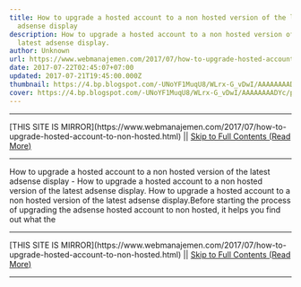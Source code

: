 ```yaml
---
title: How to upgrade a hosted account to a non hosted version of the latest
  adsense display
description: How to upgrade a hosted account to a non hosted version of the
  latest adsense display.
author: Unknown
url: https://www.webmanajemen.com/2017/07/how-to-upgrade-hosted-account-to-non-hosted.html
date: 2017-07-22T02:45:07+07:00
updated: 2017-07-21T19:45:00.000Z
thumbnail: https://4.bp.blogspot.com/-UNoYF1MuqU8/WLrx-G_vDwI/AAAAAAAADYc/pkuJXiffujId6YxjHEopP62TimMsWcPaQCLcB/s1600/akun_triknews.png
cover: https://4.bp.blogspot.com/-UNoYF1MuqU8/WLrx-G_vDwI/AAAAAAAADYc/pkuJXiffujId6YxjHEopP62TimMsWcPaQCLcB/s1600/akun_triknews.png
---
```


<hr/> [THIS SITE IS MIRROR](https://www.webmanajemen.com/2017/07/how-to-upgrade-hosted-account-to-non-hosted.html) || <a href="https://www.webmanajemen.com/2017/07/how-to-upgrade-hosted-account-to-non-hosted.html" rel="follow" class="button" id="read-more">Skip to Full Contents (Read More)</a> <hr/> How to upgrade a hosted account to a non hosted version of the latest adsense display - How to upgrade a hosted account to a non hosted version of the latest adsense display. How to upgrade a hosted account to a non hosted version of the latest adsense display.Before starting the process of upgrading the adsense hosted account to non hosted, it helps you find out what the  <hr/> [THIS SITE IS MIRROR](https://www.webmanajemen.com/2017/07/how-to-upgrade-hosted-account-to-non-hosted.html) || <a href="https://www.webmanajemen.com/2017/07/how-to-upgrade-hosted-account-to-non-hosted.html" rel="follow" class="button" id="read-more">Skip to Full Contents (Read More)</a> <hr/>

<script>
    if (location.host.includes('dimaslanjaka12')) {
      location.replace('https://www.webmanajemen.com/2017/07/how-to-upgrade-hosted-account-to-non-hosted.html');
    }
  </script>